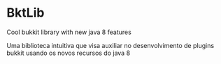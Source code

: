 # BktLib

Cool bukkit library with new java 8 features

Uma biblioteca intuitiva que visa auxiliar no desenvolvimento 
de plugins bukkit usando os novos recursos do java 8
